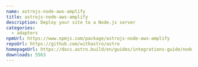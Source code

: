 ```yaml
---
name: astrojs-node-aws-amplify
title: astrojs-node-aws-amplify
description: Deploy your site to a Node.js server
categories:
  - adapters
npmUrl: https://www.npmjs.com/package/astrojs-node-aws-amplify
repoUrl: https://github.com/withastro/astro
homepageUrl: https://docs.astro.build/en/guides/integrations-guide/node/
downloads: 5563
---
```

